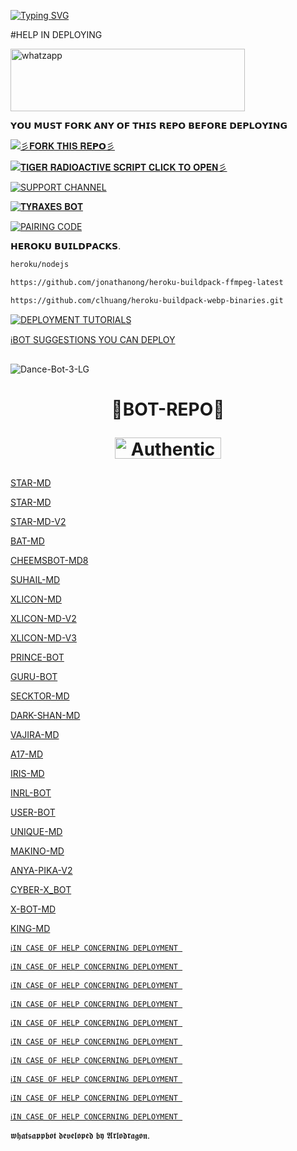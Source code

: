 <a href="https://git.io/typing-svg"><img src="https://readme-typing-svg.demolab.com?font=Protest+Strike&size=25&duration=600&pause=600&color=blackblue&random=false&width=435&lines=+Hi++%E1%95%95(+%D5%9E+%E1%97%9C+%D5%9E+)%E1%95%97+𝗙𝗢𝗥𝗞+𝗧𝗛𝗜𝗦+𝗥𝗘𝗣𝗢............+;A+Multi-fuctional+𝗪𝗛𝗔𝗧𝗦𝗔𝗣𝗣+𝗕𝗢𝗧;+++++𝗦𝗔𝗙𝗘+𝗙𝗢𝗥+𝗛𝗘𝗥𝗢𝗞𝗨" alt="Typing SVG" /></a>

#HELP IN DEPLOYING 

<a target="_blank" href="Http://wa.me/+254702713600?text=`I%20want%20to%20buy%20A%20BUGBOT`" target="_blank"><img title="whatzapp" height="100" width="375" src="https://upload.wikimedia.org/wikipedia/commons/thumb/f/f7/WhatsApp_logo.svg/2000px-WhatsApp_logo.svg.png"></a>


𝗬𝗢𝗨 𝗠𝗨𝗦𝗧 𝗙𝗢𝗥𝗞 𝗔𝗡𝗬 𝗢𝗙 𝗧𝗛𝗜𝗦 𝗥𝗘𝗣𝗢 𝗕𝗘𝗙𝗢𝗥𝗘 𝗗𝗘𝗣𝗟𝗢𝗬𝗜𝗡𝗚 

<a href="https://github.com/Kingdragony/Tiger-Bugbot-Radiation/fork"><img title="彡𝐅𝐎𝐑𝐊 𝐓𝐇𝐈𝐒 𝐑𝐄𝗣𝗢彡" src="https://img.shields.io/badge/❖𝐅𝐎𝐑𝐊 𝐓𝐇𝐈𝐒 𝐑𝐄𝗣𝗢❖-h?color=black&style=for-the-badge&logo=stacklike"></a>

<a href="https://github.com/Kingdragony/TIGER-RADIOACTIVE-V1"><img title="𝐓𝐈𝐆𝐄𝐑 𝐑𝐀𝐃𝐈𝐎𝐀𝐂𝐓𝐈𝐕𝐄 𝐒𝐂𝐑𝐈𝐏𝐓 𝐂𝐋𝐈𝐂𝐊 𝐓𝐎 𝐎𝐏𝐄𝐍彡" src="https://img.shields.io/badge/𝐓𝐈𝐆𝐄𝐑 𝐑𝐀𝐃𝐈𝐎𝐀𝐂𝐓𝐈𝐕𝐄 𝐒𝐂𝐑𝐈𝐏𝐓 𝐂𝐋𝐈𝐂𝐊 𝐓𝐎 𝐎𝐏𝐄𝐍彡-h?color=black&style=for-the-badge&logo=stacklike"></a>


<a href="https://whatsapp.com/channel/0029VaNPPwR30LKQk437x51Q"><img title="SUPPORT CHANNEL" src="https://img.shields.io/badge/SUPPORT CHANNEL-h?color=darkgreen&style=for-the-badge&logo=whatsapp"></a>

<a href="https://github.com/Kingdragony/TYRAX/fork"><img title="𝐓𝐘𝐑𝐀𝐗𝐄𝐒 𝐁𝐎𝐓" src="https://img.shields.io/badge/𝐂𝐋𝐈𝐂𝐊 𝐇𝐄𝐑𝐄 𝐓𝐎 𝐅𝐎𝐑𝐊 𝐓𝐘𝐑𝐀𝐗𝐄𝐒 𝐀𝐍𝐓𝐈𝐁𝐔𝐆-h?color=navy&style=for-the-badge&logo=robot"></a>


<a href="https://tyrax-session-2.onrender.com/pair"><img title="PAIRING CODE" src="https://img.shields.io/badge/PAIR CODE-h?color=black&style=for-the-badge&logo=stacklike"></a>    
  
𝗛𝗘𝗥𝗢𝗞𝗨 𝗕𝗨𝗜𝗟𝗗𝗣𝗔𝗖𝗞𝗦.
                               
 ```bash
heroku/nodejs
```
```bash
https://github.com/jonathanong/heroku-buildpack-ffmpeg-latest

 ````
```bash
https://github.com/clhuang/heroku-buildpack-webp-binaries.git

```
<a href="https://www.youtube.com/@ARLODRAGON-TECH-HUB"><img title="DEPLOYMENT TUTORIALS" src="https://img.shields.io/badge/DEPLOYMENT TUTORIALS-h?color=red&style=for-the-badge&logo=YouTube"></a>

[ℹ️BOT SUGGESTIONS YOU CAN DEPLOY](https://wa.me/+254702713600)

  
##  
<img src="https://i.ibb.co/FscVPJ8/Dance-Bot-3-LG.gif" alt="Dance-Bot-3-LG" border="0">
<h1 align="center">  🤖BOT-REPO🤖
</p>
<a href="https://github.com/Kingdragony/Tiger-Bugbot-Radiation/fork" target="_blank">
  <img src="https://img.shields.io/badge/FORK BOT REPO-black?style=for-the-badge&logo=render" alt="Authenticate With WhatsApp" width="170" height="34">
</a>

##

[STAR-MD](https://github.com/Xcelsama/STAR-MD)

[STAR-MD](https://github.com/Xcelsama/STAR-MD)


[STAR-MD-V2](https://github.com/Xcelsama/STAR-MD-V2)


[BAT-MD](https://github.com/EX-BOTS/BAT-MD)


[CHEEMSBOT-MD8](https://github.com/DGXeon/CheemsBot-MD8)


[SUHAIL-MD](https://github.com/SuhailTechInfo/Suhail-Md)


[XLICON-MD](https://github.com/salmanytofficial/XLICON-MD)

[XLICON-MD-V2](https://github.com/salmanytofficial/XLICON-V2-MD/)

[XLICON-MD-V3](https://github.com/salmanytofficial/XLICON-V3-MD) 

[PRINCE-BOT](https://github.com/PRINCE-GDS/THE-PRINCE-BOT)


[GURU-BOT](https://github.com/Guru322/GURU-BOT)


[SECKTOR-MD](https://github.com/SamPandey001/Secktor-Md)


[DARK-SHAN-MD](https://github.com/kushansewmina1234/DARK-SHAN-MD)


[VAJIRA-MD](https://github.com/VajiraTech/VAJIRA-MD)


[A17-MD](https://github.com/Kai0071/A17)


[IRIS-MD](https://github.com/V-E-N-O-X/IRIS-MD)


[INRL-BOT](https://github.com/I-NRL/inrl-bot-md)


[USER-BOT](https://github.com/EX-BOTS/X-BOT)


[UNIQUE-MD](https://github.com/wasixd/UNIQUE-MD)


[MAKINO-MD](https://github.com/anonphoenix007/MAKINO-MD)


[ANYA-PIKA-V2](https://github.com/Pika4O4/Anya-pika-MD-v2)


[CYBER-X_BOT](https://github.com/darkalphaxteam/CYBER-X-WHATSAPP-BOT)


[X-BOT-MD](https://github.com/A-S-W-I-N-S-P-A-R-K-Y/X-BOT-MD)


[KING-MD](https://github.com/naveeddogar/KING-MD)


[`ℹ️IN CASE OF HELP CONCERNING DEPLOYMENT
`](https://wa.me/+254702713600)


[`ℹ️IN CASE OF HELP CONCERNING DEPLOYMENT
`](https://wa.me/+254702713600)


[`ℹ️IN CASE OF HELP CONCERNING DEPLOYMENT
`](https://wa.me/+254702713600)


[`ℹ️IN CASE OF HELP CONCERNING DEPLOYMENT
`](https://wa.me/+254702713600)


[`ℹ️IN CASE OF HELP CONCERNING DEPLOYMENT
`](https://wa.me/+254702713600)


[`ℹ️IN CASE OF HELP CONCERNING DEPLOYMENT
`](https://wa.me/+254702713600)


[`ℹ️IN CASE OF HELP CONCERNING DEPLOYMENT
`](https://wa.me/+254702713600)


[`ℹ️IN CASE OF HELP CONCERNING DEPLOYMENT
`](https://wa.me/+2347045035241)


[`ℹ️IN CASE OF HELP CONCERNING DEPLOYMENT
`](https://wa.me/+254702713600)



[`ℹ️IN CASE OF HELP CONCERNING DEPLOYMENT
`](https://wa.me/+254702713600)




𝖜𝖍𝖆𝖙𝖘𝖆𝖕𝖕𝖇𝖔𝖙 𝖉𝖊𝖛𝖊𝖑𝖔𝖕𝖊𝖉 𝖇𝖞 𝕬𝖗𝖑𝖔𝖉𝖗𝖆𝖌𝖔𝖓.
